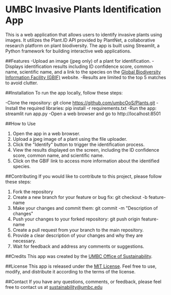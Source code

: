 # UMBC Invasive Plants Identification App
This is a web application that allows users to identify invasive plants using images. It utilizes the Plant.ID API provided by PlantNet, a collaborative research platform on plant biodiversity. The app is built using Streamlit, a Python framework for building interactive web applications.

##Features
-Upload an image (jpeg only) of a plant for identification.
-Displays identification results including ID confidence score, common name, scientific name, and a link to the species on the [Global Biodiversity Information Facility (GBIF)](https://www.gbif.org/) website.
-Results are limited to the top 5 matches to avoid clutter.


##Installation
To run the app locally, follow these steps:

-Clone the repository: git clone https://github.com/umbcOoS/Plants.git
-Install the required libraries: pip install -r requirements.txt
-Run the app: streamlit run app.py
-Open a web browser and go to http://localhost:8501

##How to Use
1. Open the app in a web browser.
2. Upload a jpeg image of a plant using the file uploader.
3. Click the "Identify" button to trigger the identification process.
4. View the results displayed on the screen, including the ID confidence score, common name, and scientific name.
5. Click on the GBIF link to access more information about the identified species.


##Contributing
If you would like to contribute to this project, please follow these steps:

1. Fork the repository
2. Create a new branch for your feature or bug fix: git checkout -b feature-name
3. Make your changes and commit them: git commit -m "Description of changes"
4. Push your changes to your forked repository: git push origin feature-name
5. Create a pull request from your branch to the main repository.
6. Provide a clear description of your changes and why they are necessary.
7. Wait for feedback and address any comments or suggestions.

##Credits
This app was created by the [UMBC Office of Sustainability](https://sustainability.umbc.edu/).  

##License
This app is released under the [MIT License](https://opensource.org/license/mit/). Feel free to use, modify, and distribute it according to the terms of the license.

##Contact 
If you have any questions, comments, or feedback, please feel free to contact us at sustainability@umbc.edu
